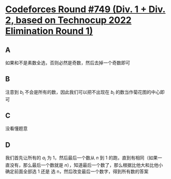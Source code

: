 # [Codeforces Round #749 (Div. 1 + Div. 2, based on Technocup 2022 Elimination Round 1)](https://codeforces.com/contest/1586)

## A

如果和不是素数全选，否则必然是奇数，然后去掉一个奇数即可

## B

注意到 $b_i$ 不会是所有的数，因此我们可以把不出现在 $b_i$ 的数当作菊花图的中心即可

## C

没看懂题意

## D

我们首先让所有的 $a_i$ 为 $1$，然后最后一个数从 $n$ 到 $1$ 的跑，直到有相同（如果一直没有，那么最后一个数就是 $n$），知道最后一个数了，那么根据比他大和比他小确定前面全部选 1 还是 选 n，然后改变最后一个数字，得到所有数的答案

